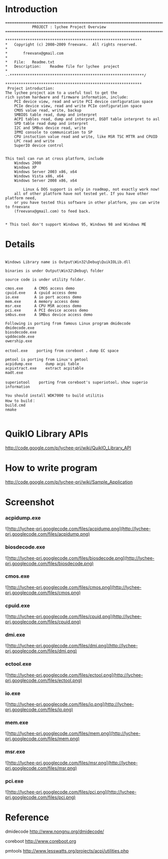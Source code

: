 # Introduction #

```
========================================================================
    		PROJECT : lychee Project Overview
========================================================================

*************************************************************
*	Copyright (c) 2008~2009 freevanx.  All rights reserved.
*
*		freevanx@gmail.com
*	
*	File:	Readme.txt
*	Description:	Readme file for lychee  project
*
--************************************************************/

*************************************************************
 Project introduction:
The lychee project aim to a useful tool to get the 
rich system hardware and firmware information, include:
	PCI device view, read and write PCI device configuration space
	PCIe device view, read and write PCIe configuration space
	CMOS value read, write, backup
	SMBIOS table read, dump and interpret
	ACPI tables read, dump and interpret, DSDT table interpret to asl
	SPD table read dump and interpret
	I2C and SMBus device read, write 
	IPMI console to communication to SP
	CPU instuction value read and write, like MSR TSC MTTR and CPUID
	LPC read and write
	SuperIO device control


This tool can run at cross platform, include 
	Windows 2000
	Windows XP
	Windows Server 2003 x86, x64
	Windows Vista x86, x64
	Windows Server 2008 x86, x64 
	
        Linux & DOS support is only in roadmap, not exactly work now!
	all of other platform have not tested yet. If you have other platform need, 
	or you have tested this software in other platform, you can write to freevanx
	(freevanx@gmail.com) to feed back. 
	

* This tool don't support Windows 95, Windows 98 and Windows ME

```
# Details #

```

Windows Library name is Output\Win32\Debug\QuikIOLib.dll
 
binaries is under Output\Win32\Debug\ folder
 
source code is under utility folder.

cmos.exe     A CMOS access demo
cpuid.exe    A cpuid access demo
io.exe       A io port access demo
mem.exe      A memory access demo
msr.exe      A CPU MSR access demo
pci.exe      A PCI device access demo
smbus.exe    A SMBus device access demo
 
Following is porting from famous Linux program dmidecode 
dmidecode.exe
biosdecode.exe
vpddecode.exe
owership.exe    
 
ectool.exe    porting from coreboot ，dump EC space
 
pmtool is porting from Linux's pmtool
acpidump.exe      dump acpi table
acpixtract.exe    extract acpitable
madt.exe    
 
superiotool    porting from coreboot's superiotool，show superio information
 
You should install WDK7000 to build utilitis
How to build：
build.cmd
nmake


```



# QuikIO Library APIs #


http://code.google.com/p/lychee-prj/wiki/QuikIO_Library_API



# How to write program #


http://code.google.com/p/lychee-prj/wiki/Sample_Application



# Screenshot #

### acpidump.exe ###

![http://lychee-prj.googlecode.com/files/acpidump.png](http://lychee-prj.googlecode.com/files/acpidump.png)

### biosdecode.exe ###

![http://lychee-prj.googlecode.com/files/biosdecode.png](http://lychee-prj.googlecode.com/files/biosdecode.png)

### cmos.exe ###

![http://lychee-prj.googlecode.com/files/cmos.png](http://lychee-prj.googlecode.com/files/cmos.png)

### cpuid.exe ###

![http://lychee-prj.googlecode.com/files/cpuid.png](http://lychee-prj.googlecode.com/files/cpuid.png)

### dmi.exe ###

![http://lychee-prj.googlecode.com/files/dmi.png](http://lychee-prj.googlecode.com/files/dmi.png)

### ectool.exe ###

![http://lychee-prj.googlecode.com/files/ectool.png](http://lychee-prj.googlecode.com/files/ectool.png)

### io.exe ###

![http://lychee-prj.googlecode.com/files/io.png](http://lychee-prj.googlecode.com/files/io.png)

### mem.exe ###

![http://lychee-prj.googlecode.com/files/mem.png](http://lychee-prj.googlecode.com/files/mem.png)

### msr.exe ###

![http://lychee-prj.googlecode.com/files/msr.png](http://lychee-prj.googlecode.com/files/msr.png)

### pci.exe ###

![http://lychee-prj.googlecode.com/files/pci.png](http://lychee-prj.googlecode.com/files/pci.png)


# Reference #


dmidecode http://www.nongnu.org/dmidecode/

coreboot http://www.coreboot.org

pmtools http://www.lesswatts.org/projects/acpi/utilities.php
